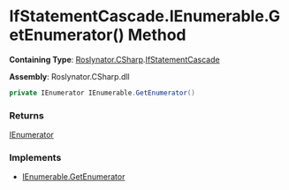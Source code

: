 # IfStatementCascade\.IEnumerable\.GetEnumerator\(\) Method

**Containing Type**: [Roslynator.CSharp](../../README.md)\.[IfStatementCascade](../README.md)

**Assembly**: Roslynator\.CSharp\.dll

```csharp
private IEnumerator IEnumerable.GetEnumerator()
```

### Returns

[IEnumerator](https://docs.microsoft.com/en-us/dotnet/api/system.collections.ienumerator)

### Implements

* [IEnumerable.GetEnumerator](https://docs.microsoft.com/en-us/dotnet/api/system.collections.ienumerable.getenumerator)
